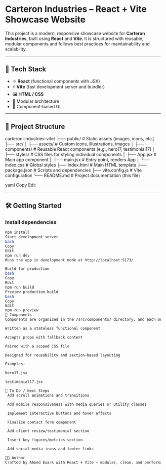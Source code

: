 # Carteron Industries – React + Vite Showcase Website

This project is a modern, responsive showcase website for **Carteron Industries**, built using **React** and **Vite**. It is structured with reusable, modular components and follows best practices for maintainability and scalability.

---

## 🚀 Tech Stack

- ⚛️ **React** (functional components with JSX)
- ⚡ **Vite** (fast development server and bundler)
- 🖼️ **HTML / CSS**
- 🧱 Modular architecture
- 🧩 Component-based UI

---

## 📁 Project Structure

carteron-industries-vite/
├── public/ # Static assets (images, icons, etc.)
├── src/
│ ├── assets/ # Custom icons, illustrations, images
│ ├── components/ # Reusable React components (e.g., hero17, testimonial17)
│ ├── styles/ # CSS files for styling individual components
│ ├── App.jsx # Main app component
│ ├── main.jsx # Entry point, renders App
│ └── index.css # Global styles
├── index.html # Main HTML template
├── package.json # Scripts and dependencies
├── vite.config.js # Vite configuration
└── README.md # Project documentation (this file)

yaml
Copy
Edit

---

## 🛠️ Getting Started

### Install dependencies

```bash
npm install
Start development server
bash
Copy
Edit
npm run dev
Runs the app in development mode at http://localhost:5173/

Build for production
bash
Copy
Edit
npm run build
Preview production build
bash
Copy
Edit
npm run preview
🧩 Components
Components are organized in the /src/components/ directory, and each one is:

Written as a stateless functional component

Accepts props with fallback content

Paired with a scoped CSS file

Designed for reusability and section-based layouting

Examples:

hero17.jsx

testimonial17.jsx

📌 To Do / Next Steps
 Add scroll animations and transitions

 Add mobile responsiveness with media queries or utility classes

 Implement interactive buttons and hover effects

 Finalize contact form component

 Add client review/testimonial section

 Insert key figures/metrics section

 Add social media icons and footer links

👨‍💻 Author
Crafted by Ahmed Exark with React + Vite – modular, clean, and performant.